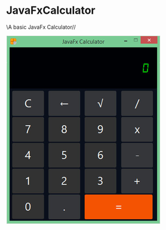 # JavaFxCalculator
\\A basic JavaFx Calculator//


![alt tag](https://github.com/Tahsin716/JavaFxCalculator/blob/master/src/ScreenShots/Untitled-2.jpg)
